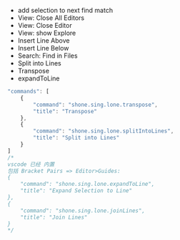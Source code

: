 
- add selection to next find match
- View: Close All Editors
- View: Close Editor
- View: show Explore
- Insert Line Above
- Insert Line Below
- Search: Find in Files
- Split into Lines
- Transpose
- expandToLine 


```js
"commands": [
    {
        "command": "shone.sing.lone.transpose",
        "title": "Transpose"
    },
    {
        "command": "shone.sing.lone.splitIntoLines",
        "title": "Split into Lines"
    }
]
/* 
vscode 已经 内置
包括 Bracket Pairs => Editor>Guides:
{
    "command": "shone.sing.lone.expandToLine",
    "title": "Expand Selection to Line"
},
{
    "command": "shone.sing.lone.joinLines",
    "title": "Join Lines"
}
*/
```
